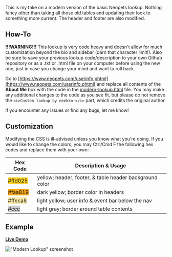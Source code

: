 This is my take on a modern version of the basic Neopets lookup. Nothing fancy other than taking all those old tables and updating their look to something more current. The header and footer are also modified.

## How-To

**!!!WARNING!!!** This lookup is very code heavy and doesn't allow for much customization beyond the bio and sidebar (darn that character limit!). Also be sure to save your previous lookup code/description to your own Github repository or as a .txt or .html file on your computer before using the new one, just in case you change your mind and want to roll back.

Go to [https://www.neopets.com/userinfo.phtml](https://www.neopets.com/userinfo.phtml) and replace all contents of the **About Me** box with the code in the [modern-lookup.html](https://github.com/neekko/neopets/blob/main/modern-lookup/modern-lookup.html) file. You may make any additional changes to the code as you see fit, but please do not remove the `<i>Custom lookup by neekko!</i>` part, which credits the original author.

If you encounter any issues or find any bugs, let me know!

## Customization
Modifying the CSS is ill-advised unless you know what you're doing. If you would like to change the colors, you may Ctrl/Cmd F the following hex codes and replace them with your own:

| Hex Code | Description & Usage |
| ------------- | ------------- |
| <span style="background:#ffd025">#ffd025</span>  | yellow; header, footer, & table header background color |
| <span style="background:#faa819">#faa819</span>  | dark yellow; border color in headers |
| <span style="background:#ffeca8">#ffeca8</span>  | light yellow; user info & event bar below the nav |
| <span style="background:#ccc">#ccc</span>  | light gray; border around table contents |

## Example

[**Live Demo**](https://www.neopets.com/userlookup.phtml?user=neekko)

!["Modern Lookup" screenshot](https://imgur.com/F6rnXai.png)